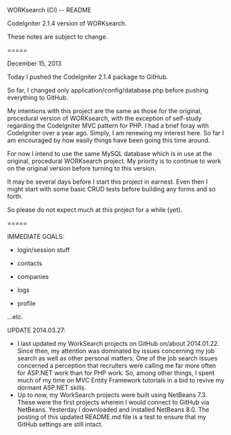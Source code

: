 WORKsearch (CI) -- README

CodeIgniter 2.1.4 version of WORKsearch.

These notes are subject to change.

=====

December 15, 2013

Today I pushed the CodeIgniter 2.1.4 package to GitHub.

So far, I changed only application/config/database.php before pushing everything
to GitHub.

My intentions with this project are the same as those for the original,
procedural version of WORKsearch, with the exception of self-study regarding the
CodeIgniter MVC pattern for PHP. I had a brief foray with CodeIgniter over a
year ago. Simply, I am renewing my interest here. So far I am encouraged by how
easily things have been going this time around.

For now I intend to use the same MySQL database which is in use at the original,
procedural WORKsearch project. My priority is to continue to work on the
original version before turning to this version.

It may be several days before I start this project in earnest. Even then I might
start with some basic CRUD tests before building any forms and so forth.

So please do not expect much at this project for a while (yet).

=====

IMMEDIATE GOALS:

- login/session stuff

- contacts

- companies

- logs

- profile

...etc.

UPDATE 2014.03.27:
- I last updated my WorkSearch projects on GitHub on/about 2014.01.22. Since
then, my attention was dominated by issues concerning my job search as well as
other personal matters. One of the job search issues concerned a perception that
recruiters were calling me far more often for ASP.NET work than for PHP work.
So, among other things, I spent much of my time on MVC Entity Framework
tutorials in a bid to revive my dormant ASP.NET skills.
- Up to now, my WorkSearch projects were built using NetBeans 7.3. These were
the first projects wherein I would connect to GitHub via NetBeans. Yesterday I
downloaded and installed NetBeans 8.0. The posting of this updated README.md
file is a test to ensure that my GitHub settings are still intact.